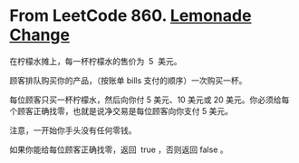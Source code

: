 # From LeetCode 860. [Lemonade Change](https://leetcode-cn.com/problems/lemonade-change/)

在柠檬水摊上，每一杯柠檬水的售价为  5  美元。

顾客排队购买你的产品，（按账单 bills 支付的顺序）一次购买一杯。

每位顾客只买一杯柠檬水，然后向你付 5 美元、10 美元或 20 美元。你必须给每个顾客正确找零，也就是说净交易是每位顾客向你支付 5 美元。

注意，一开始你手头没有任何零钱。

如果你能给每位顾客正确找零，返回  true ，否则返回 false 。

